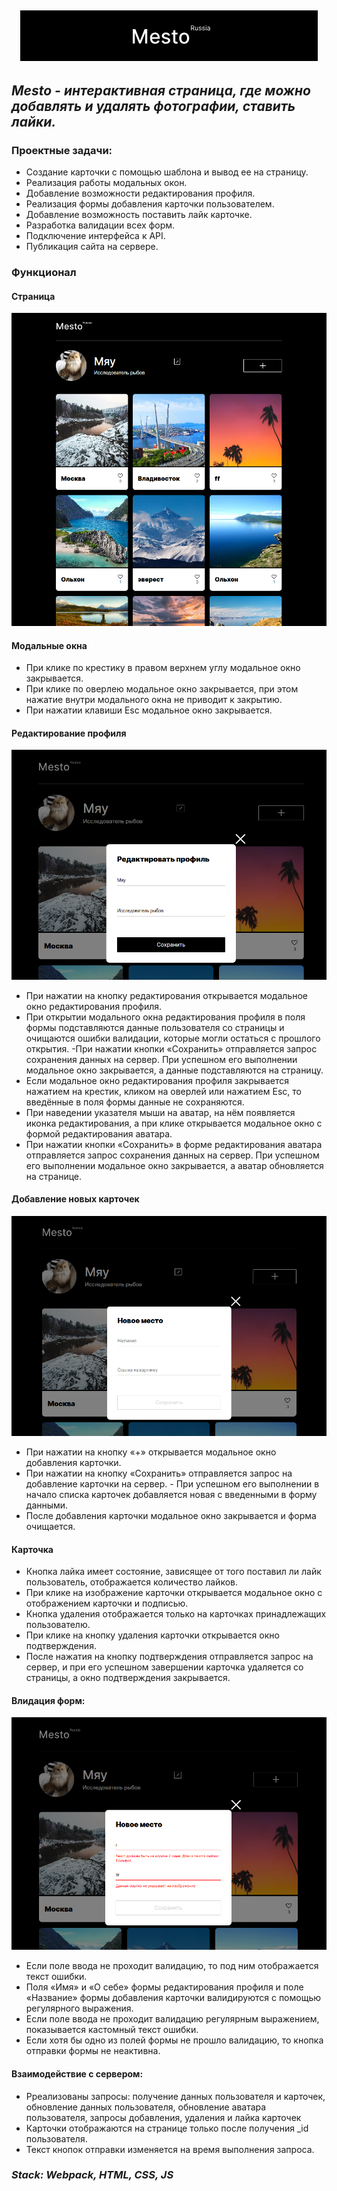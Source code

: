 ## <p align="center"> ![Logo](./screens/logo.png)</p>

## *Mesto - интерактивная страница, где можно добавлять и удалять фотографии, ставить лайки.*

### Проектные задачи:

- Создание карточки с помощью шаблона и вывод ее на страницу.
- Реализация работы модальных окон.
- Добавление возможности редактирования профиля.
- Реализация формы добавления карточки пользователем.
- Добавление возможность поставить лайк карточке.
- Разработка валидации всех форм.
- Подключение интерфейса к API.
- Публикация сайта на сервере.

### Функционал

#### Страница

![Main](./screens/main.png)

#### Модальные окна
- При клике по крестику в правом верхнем углу модальное окно закрывается.
- При клике по оверлею модальное окно закрывается, при этом нажатие внутри модального окна не приводит к закрытию.
- При нажатии клавиши Esc модальное окно закрывается.

#### Редактирование профиля 
![Profile](./screens/profile.png)
- При нажатии на кнопку редактирования открывается модальное окно редактирования профиля.
- При открытии модального окна редактирования профиля в поля формы подставляются данные пользователя со страницы и очищаются ошибки валидации, которые могли остаться с прошлого открытия.
-При нажатии кнопки «Сохранить» отправляется запрос сохранения данных на сервер. При успешном его выполнении модальное окно закрывается, а данные подставляются на страницу.
- Если модальное окно редактирования профиля закрывается нажатием на крестик, кликом на оверлей или нажатием Esc, то введённые в поля формы данные не сохраняются.
- При наведении указателя мыши на аватар, на нём появляется иконка редактирования, а при клике открывается модальное окно с формой редактирования аватара.
- При нажатии кнопки «Сохранить» в форме редактирования аватара отправляется запрос сохранения данных на сервер. При успешном его выполнении модальное окно закрывается, а аватар обновляется на странице.

#### Добавление новых карточек
![New](./screens/new.png)
- При нажатии на кнопку «+» открывается модальное окно добавления карточки.
- При нажатии на кнопку «Сохранить» отправляется запрос на добавление карточки на сервер. - При успешном его выполнении в начало списка карточек добавляется новая с введенными в форму данными.
- После добавления карточки модальное окно закрывается и форма очищается.

#### Карточка
- Кнопка лайка имеет состояние, зависящее от того поставил ли лайк пользователь,
отображается количество лайков.
- При клике на изображение карточки открывается модальное окно с отображением карточки и подписью.
- Кнопка удаления отображается только на карточках принадлежащих пользователю.
- При клике на кнопку удаления карточки открывается окно подтверждения.
- После нажатия на кнопку подтверждения отправляется запрос на сервер, и при его успешном завершении карточка удаляется со страницы, а окно подтверждения закрывается.

#### Влидация форм:
![Validation](./screens/errors.png)
- Если поле ввода не проходит валидацию, то под ним отображается текст ошибки.
- Поля «Имя» и «О себе» формы редактирования профиля и поле «Название» формы добавления карточки валидируются с помощью регулярного выражения.
- Если поле ввода не проходит валидацию регулярным выражением, показывается кастомный текст ошибки.
- Если хотя бы одно из полей формы не прошло валидацию, то кнопка отправки формы не неактивна.

#### Взаимодействие с сервером:
- Рреализованы запросы: получение данных пользователя и карточек, обновление данных пользователя, обновление аватара пользователя, запросы добавления, удаления и лайка карточек
- Карточки отображаются на странице только после получения _id пользователя.
- Текст кнопок отправки изменяется на время выполнения запроса.

### *Stack: Webpack, HTML, CSS, JS*